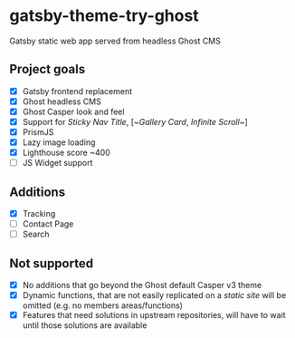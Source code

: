 # gatsby-theme-try-ghost
Gatsby static web app served from headless Ghost CMS

## Project goals
- [x] Gatsby frontend replacement
- [x] Ghost headless CMS
- [x] Ghost Casper look and feel
- [x] Support for *Sticky Nav Title*, [~*Gallery Card*, *Infinite Scroll*~]
- [x] PrismJS
- [x] Lazy image loading
- [x] Lighthouse score \~400
- [ ] JS Widget support

## Additions
- [x] Tracking
- [ ] Contact Page
- [ ] Search

## Not supported
- [x] No additions that go beyond the Ghost default Casper v3 theme
- [x] Dynamic functions, that are not easily replicated on a *static site* will be omitted (e.g. no members areas/functions)
- [x] Features that need solutions in upstream repositories, will have to wait until those solutions are available
